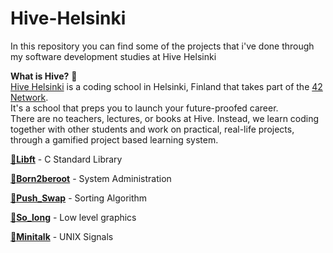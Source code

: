 # Hive-Helsinki
In this repository you can find some of the projects that i've done through my software development studies at Hive Helsinki<br />

**What is Hive?** :bee:<br />
[Hive Helsinki](https://www.hive.fi/en) is a coding school in Helsinki, Finland that takes part of the [42 Network](https://42.fr/en/homepage/).<br />
It's a school that preps you to launch your future-proofed career.<br />
There are no teachers, lectures, or books at Hive. Instead, we learn coding together with other students and work on practical, real-life projects, through a gamified project based learning system.<br />

[:bee:**Libft**](https://github.com/hhosri/Hive-Helsinki/tree/master/Libft) - C Standard Library<br />

[:bee:**Born2beroot**](https://github.com/hhosri/Hive-Helsinki/tree/master/Born2beroot) - System Administration<br />

[:bee:**Push_Swap**](https://github.com/hhosri/Hive-Helsinki/tree/master/push_swap) - Sorting Algorithm<br />

[:bee:**So_long**](https://github.com/hhosri/Hive-Helsinki/tree/master/so_long) - Low level graphics<br />

[:bee:**Minitalk**](https://github.com/hhosri/Hive-Helsinki/tree/master/Minitalk) - UNIX Signals<br />


